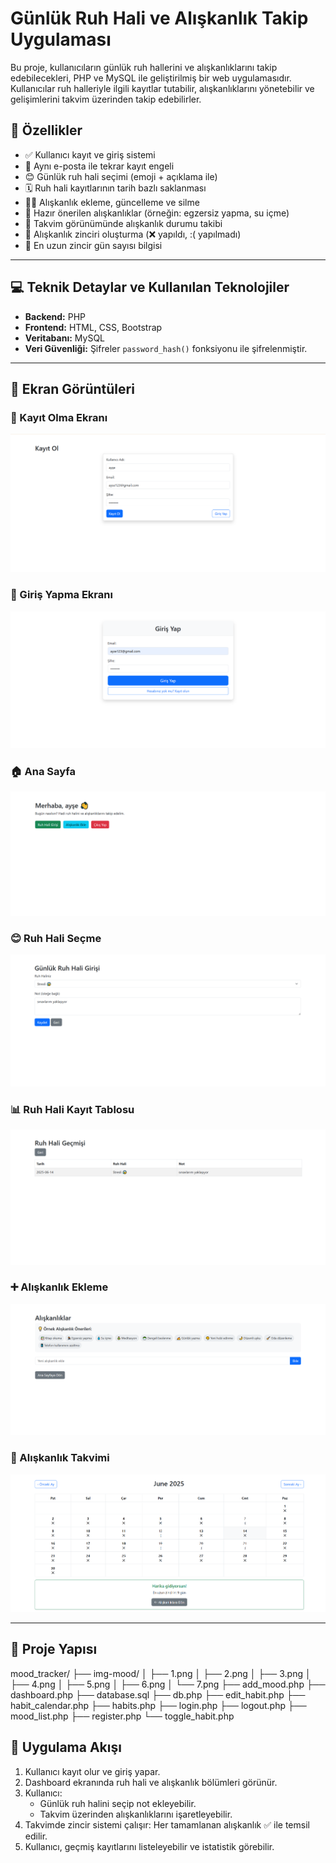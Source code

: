 # Günlük Ruh Hali ve Alışkanlık Takip Uygulaması

Bu proje, kullanıcıların günlük ruh hallerini ve alışkanlıklarını takip edebilecekleri, PHP ve MySQL ile geliştirilmiş bir web uygulamasıdır. Kullanıcılar ruh halleriyle ilgili kayıtlar tutabilir, alışkanlıklarını yönetebilir ve gelişimlerini takvim üzerinden takip edebilirler.

## 🚀 Özellikler

- ✅ Kullanıcı kayıt ve giriş sistemi  
- 🔐 Aynı e-posta ile tekrar kayıt engeli  
- 😊 Günlük ruh hali seçimi (emoji + açıklama ile)  
- 🗓️ Ruh hali kayıtlarının tarih bazlı saklanması  
- 🏃‍♂️ Alışkanlık ekleme, güncelleme ve silme  
- 🌱 Hazır önerilen alışkanlıklar (örneğin: egzersiz yapma, su içme)  
- 📅 Takvim görünümünde alışkanlık durumu takibi  
- 🔄 Alışkanlık zinciri oluşturma (❌ yapıldı, :(  yapılmadı)  
- 🥇 En uzun zincir gün sayısı bilgisi  

---

## 💻 Teknik Detaylar ve Kullanılan Teknolojiler

- **Backend:** PHP 
- **Frontend:** HTML, CSS, Bootstrap
- **Veritabanı:** MySQL
- **Veri Güvenliği:** Şifreler `password_hash()` fonksiyonu ile şifrelenmiştir.

---

## 📸 Ekran Görüntüleri

### 📝 Kayıt Olma Ekranı
![Kayıt Olma](img-mood/1.png)

### 🔑 Giriş Yapma Ekranı
![Giriş Yapma](img-mood/2.png)

### 🏠 Ana Sayfa
![Ana Sayfa](img-mood/3.png)

### 😊 Ruh Hali Seçme
![Ruh Hali Seçme](img-mood/4.png)

### 📊 Ruh Hali Kayıt Tablosu
![Ruh Hali Tablosu](img-mood/5.png)

### ➕ Alışkanlık Ekleme
![Alışkanlık Ekleme](img-mood/6.png)

### 📅 Alışkanlık Takvimi
![Alışkanlık Takvimi](img-mood/7.png)

---

## 📂 Proje Yapısı
mood_tracker/
├── img-mood/
│ ├── 1.png
│ ├── 2.png
│ ├── 3.png
│ ├── 4.png
│ ├── 5.png
│ ├── 6.png
│ └── 7.png
├── add_mood.php
├── dashboard.php
├── database.sql
├── db.php
├── edit_habit.php
├── habit_calendar.php
├── habits.php
├── login.php
├── logout.php
├── mood_list.php
├── register.php
└── toggle_habit.php

## 🔄 Uygulama Akışı

1. Kullanıcı kayıt olur ve giriş yapar.  
2. Dashboard ekranında ruh hali ve alışkanlık bölümleri görünür.  
3. Kullanıcı:  
   - Günlük ruh halini seçip not ekleyebilir.  
   - Takvim üzerinden alışkanlıklarını işaretleyebilir.  
4. Takvimde zincir sistemi çalışır: Her tamamlanan alışkanlık ✅ ile temsil edilir.  
5. Kullanıcı, geçmiş kayıtlarını listeleyebilir ve istatistik görebilir. 

